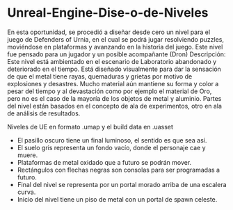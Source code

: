 # Unreal-Engine-Dise-o-de-Niveles

En esta oportunidad, se procedió a diseñar desde cero un nivel para el juego de Defenders of Urnia, en el cual se podrá jugar resolviendo puzzles, moviéndose en plataformas y avanzando en la historia del juego.
Este nivel fue pensado para un jugador y un posible acompañante (Dron) Descripción: Este nivel está ambientado en el escenario de Laboratorio abandonado y deteriorado en el tiempo. Está diseñado visualmente para dar la sensación de que el metal tiene rayas, quemaduras y grietas por motivo de explosiones y desastres. Mucho material aún mantiene su forma y color a pesar del tiempo y al devastación como por ejemplo el material de Oro, pero no es el caso de la mayoría de los objetos de metal y aluminio. Partes del nivel están basados en el concepto de ala de experimentos, otro en ala de análisis de resultados.

Niveles de UE en formato .umap y el build data en .uasset

*    El pasillo oscuro tiene un final luminoso, el sentido es que sea así.
*    El suelo gris representa un fondo vacío, donde el personaje cae y muere.
*    Plataformas de metal oxidado que a futuro se podrán mover.
*    Rectángulos con flechas negras son consolas para ser programadas a futuro.
*    Final del nivel se representa por un portal morado arriba de una escalera curva.
*    Inicio del nivel tiene un piso de metal con un portal de spawn celeste.

